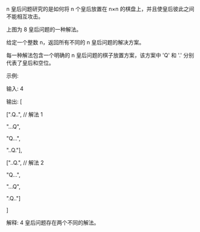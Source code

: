 n 皇后问题研究的是如何将 n 个皇后放置在 n×n 的棋盘上，并且使皇后彼此之间不能相互攻击。



上图为 8 皇后问题的一种解法。

给定一个整数 n，返回所有不同的 n 皇后问题的解决方案。

每一种解法包含一个明确的 n 皇后问题的棋子放置方案，该方案中 'Q' 和 '.' 分别代表了皇后和空位。

示例:

输入: 4

输出: [

 [".Q..",  // 解法 1
 
  "...Q",
  
  "Q...",
  
  "..Q."],

 ["..Q.",  // 解法 2
 
  "Q...",
  
  "...Q",
  
  ".Q.."]
  
]

解释: 4 皇后问题存在两个不同的解法。

